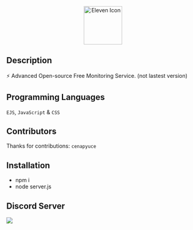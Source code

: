 <p align="center">
  <img width="100" src="https://raw.githubusercontent.com/elevenvac/elevenvac/master/Eleven_icon_higer_florence.png" alt="Eleven Icon">
</p>

## Description
⚡ Advanced Open-source Free Monitoring Service. (not lastest version)

## Programming Languages
`EJS`, `JavaScript` & `CSS`

## Contributors
Thanks for contributions: `cenapyuce`

## Installation
- npm i
- node server.js

## Discord Server
<a href="https://discord.gg/P578T3aYbj"><img src="http://invidget.switchblade.xyz/HWjPAAs9d3"/></a>
